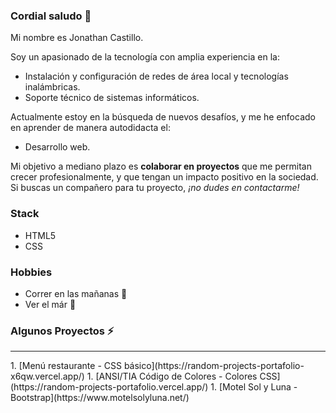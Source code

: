 ### Cordial saludo 👋

Mi nombre es Jonathan Castillo.

Soy un apasionado de la tecnología con amplia experiencia en la:

* Instalación y configuración de redes de área local y tecnologías inalámbricas.
* Soporte técnico de sistemas informáticos.

Actualmente estoy en la búsqueda de nuevos desafíos, y me he enfocado en aprender de manera autodidacta el:

* Desarrollo web.

Mi objetivo a mediano plazo es **colaborar en proyectos** que me permitan crecer profesionalmente, y que tengan un impacto positivo en la sociedad. Si buscas un compañero para tu proyecto, _¡no dudes en contactarme!_

### Stack

* HTML5
* CSS

### Hobbies

* Correr en las mañanas :running:
* Ver el már :blue_heart:

### Algunos Proyectos ⚡
<hr>
1. [Menú restaurante - CSS básico](https://random-projects-portafolio-x6qw.vercel.app/)
1. [ANSI/TIA Código de Colores - Colores CSS](https://random-projects-portafolio.vercel.app/)
1. [Motel Sol y Luna - Bootstrap](https://www.motelsolyluna.net/)
